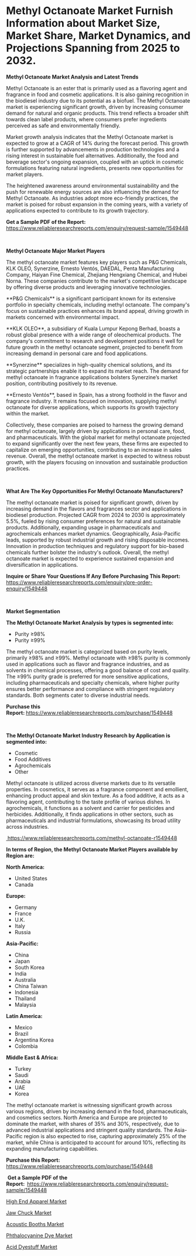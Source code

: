 <p><h1>Methyl Octanoate Market Furnish Information about Market Size, Market Share, Market Dynamics, and Projections Spanning from 2025 to 2032.</h1></p><p><strong>Methyl Octanoate Market Analysis and Latest Trends</strong></p>
<p><p>Methyl Octanoate is an ester that is primarily used as a flavoring agent and fragrance in food and cosmetic applications. It is also gaining recognition in the biodiesel industry due to its potential as a biofuel. The Methyl Octanoate market is experiencing significant growth, driven by increasing consumer demand for natural and organic products. This trend reflects a broader shift towards clean label products, where consumers prefer ingredients perceived as safe and environmentally friendly.</p><p>Market growth analysis indicates that the Methyl Octanoate market is expected to grow at a CAGR of 14% during the forecast period. This growth is further supported by advancements in production technologies and a rising interest in sustainable fuel alternatives. Additionally, the food and beverage sector's ongoing expansion, coupled with an uptick in cosmetic formulations featuring natural ingredients, presents new opportunities for market players.</p><p>The heightened awareness around environmental sustainability and the push for renewable energy sources are also influencing the demand for Methyl Octanoate. As industries adopt more eco-friendly practices, the market is poised for robust expansion in the coming years, with a variety of applications expected to contribute to its growth trajectory.</p></p>
<p><strong>Get a Sample PDF of the Report:&nbsp;</strong> <a href="https://www.reliableresearchreports.com/enquiry/request-sample/1549448?utm_campaign=2131&utm_medium=2&utm_source=Github&utm_content=ia&utm_term=30012025&utm_id=methyl-octanoate">https://www.reliableresearchreports.com/enquiry/request-sample/1549448</a></p>
<p>&nbsp;</p>
<p><strong>Methyl Octanoate Major Market Players</strong></p>
<p><p>The methyl octanoate market features key players such as P&G Chemicals, KLK OLEO, Synerzine, Ernesto Ventós, DAEDAL, Penta Manufacturing Company, Haiyan Fine Chemical, Zhejiang Hengxiang Chemical, and Hubei Norna. These companies contribute to the market's competitive landscape by offering diverse products and leveraging innovative technologies.</p><p>**P&G Chemicals** is a significant participant known for its extensive portfolio in specialty chemicals, including methyl octanoate. The company's focus on sustainable practices enhances its brand appeal, driving growth in markets concerned with environmental impact. </p><p>**KLK OLEO**, a subsidiary of Kuala Lumpur Kepong Berhad, boasts a robust global presence with a wide range of oleochemical products. The company's commitment to research and development positions it well for future growth in the methyl octanoate segment, projected to benefit from increasing demand in personal care and food applications.</p><p>**Synerzine** specializes in high-quality chemical solutions, and its strategic partnerships enable it to expand its market reach. The demand for methyl octanoate in fragrance applications bolsters Synerzine’s market position, contributing positively to its revenue.</p><p>**Ernesto Ventós**, based in Spain, has a strong foothold in the flavor and fragrance industry. It remains focused on innovation, supplying methyl octanoate for diverse applications, which supports its growth trajectory within the market.</p><p>Collectively, these companies are poised to harness the growing demand for methyl octanoate, largely driven by applications in personal care, food, and pharmaceuticals. With the global market for methyl octanoate projected to expand significantly over the next few years, these firms are expected to capitalize on emerging opportunities, contributing to an increase in sales revenue. Overall, the methyl octanoate market is expected to witness robust growth, with the players focusing on innovation and sustainable production practices.</p></p>
<p>&nbsp;</p>
<p><strong>What Are The Key Opportunities For Methyl Octanoate Manufacturers?</strong></p>
<p><p>The methyl octanoate market is poised for significant growth, driven by increasing demand in the flavors and fragrances sector and applications in biodiesel production. Projected CAGR from 2024 to 2030 is approximately 5.5%, fueled by rising consumer preferences for natural and sustainable products. Additionally, expanding usage in pharmaceuticals and agrochemicals enhances market dynamics. Geographically, Asia-Pacific leads, supported by robust industrial growth and rising disposable incomes. Innovation in production techniques and regulatory support for bio-based chemicals further bolster the industry's outlook. Overall, the methyl octanoate market is expected to experience sustained expansion and diversification in applications.</p></p>
<p><strong>Inquire or Share Your Questions If Any Before Purchasing This Report:</strong> <a href="https://www.reliableresearchreports.com/enquiry/pre-order-enquiry/1549448?utm_campaign=2131&utm_medium=2&utm_source=Github&utm_content=ia&utm_term=30012025&utm_id=methyl-octanoate">https://www.reliableresearchreports.com/enquiry/pre-order-enquiry/1549448</a></p>
<p>&nbsp;</p>
<p><strong>Market Segmentation</strong></p>
<p><strong>The Methyl Octanoate Market Analysis by types is segmented into:</strong></p>
<p><ul><li>Purity ≥98%</li><li>Purity ≥99%</li></ul></p>
<p><p>The methyl octanoate market is categorized based on purity levels, primarily ≥98% and ≥99%. Methyl octanoate with ≥98% purity is commonly used in applications such as flavor and fragrance industries, and as solvents in chemical processes, offering a good balance of cost and quality. The ≥99% purity grade is preferred for more sensitive applications, including pharmaceuticals and specialty chemicals, where higher purity ensures better performance and compliance with stringent regulatory standards. Both segments cater to diverse industrial needs.</p></p>
<p><strong>Purchase this Report:&nbsp;</strong><a href="https://www.reliableresearchreports.com/purchase/1549448?utm_campaign=2131&utm_medium=2&utm_source=Github&utm_content=ia&utm_term=30012025&utm_id=methyl-octanoate">https://www.reliableresearchreports.com/purchase/1549448</a></p>
<p>&nbsp;</p>
<p><strong>The Methyl Octanoate Market Industry Research by Application is segmented into:</strong></p>
<p><ul><li>Cosmetic</li><li>Food Additives</li><li>Agrochemicals</li><li>Other</li></ul></p>
<p><p>Methyl octanoate is utilized across diverse markets due to its versatile properties. In cosmetics, it serves as a fragrance component and emollient, enhancing product appeal and skin texture. As a food additive, it acts as a flavoring agent, contributing to the taste profile of various dishes. In agrochemicals, it functions as a solvent and carrier for pesticides and herbicides. Additionally, it finds applications in other sectors, such as pharmaceuticals and industrial formulations, showcasing its broad utility across industries.</p></p>
<p><a href="https://www.reliableresearchreports.com/methyl-octanoate-r1549448?utm_campaign=2131&utm_medium=2&utm_source=Github&utm_content=ia&utm_term=30012025&utm_id=methyl-octanoate">&nbsp;https://www.reliableresearchreports.com/methyl-octanoate-r1549448</a></p>
<p><strong>In terms of Region, the Methyl Octanoate Market Players available by Region are:</strong></p>
<p>
    <p> <strong> North America: </strong>
        <ul>
            <li>United States</li>
            <li>Canada</li>
        </ul>
        </p> 
    <p> <strong> Europe: </strong>
        <ul>
            <li>Germany</li>
            <li>France</li>
            <li>U.K.</li>
            <li>Italy</li>
            <li>Russia</li>
        </ul>
        </p> 
    <p> <strong> Asia-Pacific: </strong>
        <ul>
            <li>China</li>
            <li>Japan</li>
            <li>South Korea</li>
            <li>India</li>
            <li>Australia</li>
            <li>China Taiwan</li>
            <li>Indonesia</li>
            <li>Thailand</li>
            <li>Malaysia</li>
        </ul>
        </p> 
    <p> <strong> Latin America: </strong>
        <ul>
            <li>Mexico</li>
            <li>Brazil</li>
            <li>Argentina Korea</li>
            <li>Colombia</li>
        </ul>
        </p> 
    <p> <strong> Middle East & Africa: </strong>
        <ul>
            <li>Turkey</li>
            <li>Saudi</li>
            <li>Arabia</li>
            <li>UAE</li>
            <li>Korea</li>
        </ul>
    </p>
    </p>
<p><p>The methyl octanoate market is witnessing significant growth across various regions, driven by increasing demand in the food, pharmaceuticals, and cosmetics sectors. North America and Europe are projected to dominate the market, with shares of 35% and 30%, respectively, due to advanced industrial applications and stringent quality standards. The Asia-Pacific region is also expected to rise, capturing approximately 25% of the market, while China is anticipated to account for around 10%, reflecting its expanding manufacturing capabilities.</p></p>
<p><strong>Purchase this Report: </strong><a href="https://www.reliableresearchreports.com/purchase/1549448?utm_campaign=2131&utm_medium=2&utm_source=Github&utm_content=ia&utm_term=30012025&utm_id=methyl-octanoate">https://www.reliableresearchreports.com/purchase/1549448</a></p>
<p>&nbsp;<strong>Get a Sample PDF of the Report:&nbsp;&nbsp;</strong><a href="https://www.reliableresearchreports.com/enquiry/request-sample/1549448?utm_campaign=2131&utm_medium=2&utm_source=Github&utm_content=ia&utm_term=30012025&utm_id=methyl-octanoate">https://www.reliableresearchreports.com/enquiry/request-sample/1549448</a></p>
<p><strong></strong></p>
<p><p><a href="https://www.linkedin.com/pulse/high-end-apparel-market-insights-provide-historical-trends-future-mkzze?utm_campaign=2131&utm_medium=2&utm_source=Github&utm_content=ia&utm_term=30012025&utm_id=methyl-octanoate">High End Apparel Market</a></p><p><a href="https://www.linkedin.com/pulse/unlock-vital-data-jaw-chuck-market-financial-summary-j4eif?utm_campaign=2131&utm_medium=2&utm_source=Github&utm_content=ia&utm_term=30012025&utm_id=methyl-octanoate">Jaw Chuck Market</a></p><p><a href="https://www.linkedin.com/pulse/in-depth-investigation-acoustic-booths-market-projected-7u22f?utm_campaign=2131&utm_medium=2&utm_source=Github&utm_content=ia&utm_term=30012025&utm_id=methyl-octanoate">Acoustic Booths Market</a></p><p><a href="https://github.com/rosamariarocque98/Market-Research-Report-List-1/blob/main/phthalocyanine-dye-market.md?utm_campaign=2131&utm_medium=2&utm_source=Github&utm_content=ia&utm_term=30012025&utm_id=methyl-octanoate">Phthalocyanine Dye Market</a></p><p><a href="https://github.com/MariaWashington76/Market-Research-Report-List-1/blob/main/acid-dyestuff-market.md?utm_campaign=2131&utm_medium=2&utm_source=Github&utm_content=ia&utm_term=30012025&utm_id=methyl-octanoate">Acid Dyestuff Market</a></p></p>